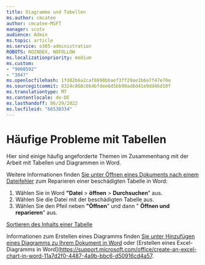 ```yaml
---
title: Diagramme und Tabellen
ms.author: cmcatee
author: cmcatee-MSFT
manager: scotv
audience: Admin
ms.topic: article
ms.service: o365-administration
ROBOTS: NOINDEX, NOFOLLOW
ms.localizationpriority: medium
ms.custom:
- "9000592"
- "3047"
ms.openlocfilehash: 1fd82b6a2caf8690bbaef3ff29ae1b6a7f47e70e
ms.sourcegitcommit: 8324c868c664bfdee6d5bb99ad8d41e9dd46d10f
ms.translationtype: MT
ms.contentlocale: de-DE
ms.lasthandoff: 06/29/2022
ms.locfileid: "66538334"
---
```

# <a name="common-issues-with-tables"></a>Häufige Probleme mit Tabellen 

Hier sind einige häufig angeforderte Themen im Zusammenhang mit der Arbeit mit Tabellen und Diagrammen in Word.

Weitere Informationen finden [Sie unter Öffnen eines Dokuments nach einem Dateifehler](https://support.microsoft.com/office/open-a-document-after-a-file-corruption-error-47df9d48-2165-4411-a699-1786ac734bc3) zum Reparieren einer beschädigten Tabelle in Word:

 1. Wählen Sie in Word **"Datei** > **öffnen** > **Durchsuchen**" aus.
 2. Wählen Sie die Datei mit der beschädigten Tabelle aus.
 3. Wählen Sie den Pfeil neben **"Öffnen**" und dann " **Öffnen und reparieren**" aus.

[Sortieren des Inhalts einer Tabelle](https://support.microsoft.com/office/sort-the-contents-of-a-table-f8392477-4613-49cd-aba6-7c2e48f1d91f)

Informationen zum Erstellen eines Diagramms finden [Sie unter Hinzufügen eines Diagramms zu Ihrem Dokument in Word](https://support.microsoft.com/office/add-a-chart-to-your-document-in-word-ff48e3eb-5e04-4368-a39e-20df7c798932) oder [Erstellen eines Excel-Diagramms in Word](https://support.microsoft.com/office/create-an-excel-chart-in-word-11a7d2f0-4487-4a9b-bbc6-d50916cd4a57.